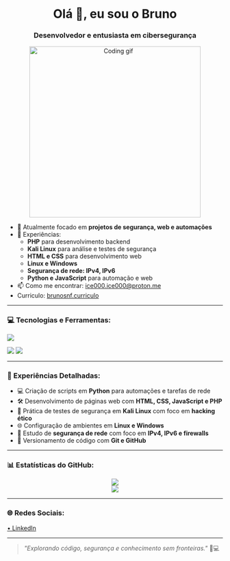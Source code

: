 <h1 align="center">Olá 👋, eu sou o Bruno</h1>
<h3 align="center">Desenvolvedor e entusiasta em cibersegurança</h3>

<p align="center">
  <img src="https://media.giphy.com/media/qgQUggAC3Pfv687qPC/giphy.gif" alt="Coding gif" width="400" />
</p>

- 🔭 Atualmente focado em **projetos de segurança, web e automações**
- 🧠 Experiências:
  - **PHP** para desenvolvimento backend
  - **Kali Linux** para análise e testes de segurança
  - **HTML e CSS** para desenvolvimento web
  - **Linux e Windows**
  - **Segurança de rede: IPv4, IPv6**
  - **Python e JavaScript** para automação e web
- 📫 Como me encontrar: ice000.ice000@proton.me
- Curriculo: [brunosnf.curriculo](https://brunosnf.github.io/curriculo-web/)

---

### 💻 Tecnologias e Ferramentas:
<p align="left">
  <img src="https://skillicons.dev/icons?i=python,php,html,css,js,git,github,vscode,windows,linux
" />
</p>
<p>
  <img src="https://img.shields.io/badge/Kali_Linux-557C94?style=for-the-badge&logo=kali-linux&logoColor=white" />
  <img src="https://img.shields.io/badge/Hacking-Ethical-green?style=for-the-badge" />
</p>

---

### 🧠 Experiências Detalhadas:

- 💻 Criação de scripts em **Python** para automações e tarefas de rede  
- 🛠️ Desenvolvimento de páginas web com **HTML, CSS, JavaScript e PHP**  
- 🧪 Prática de testes de segurança em **Kali Linux** com foco em **hacking ético**  
- 🌐 Configuração de ambientes em **Linux e Windows**  
- 🔐 Estudo de **segurança de rede** com foco em **IPv4, IPv6 e firewalls**  
- 📂 Versionamento de código com **Git e GitHub**

---

### 📊 Estatísticas do GitHub:
<p align="center">
  <img src="https://github-readme-stats.vercel.app/api?username=brunosnf&show_icons=true&theme=radical" />
  <br>
  <img src="https://github-readme-stats.vercel.app/api/top-langs/?username=brunosnf&layout=compact&theme=radical" />
</p>

---

### 🌐 Redes Sociais:
<p>
  <a href="https://www.linkedin.com/in/bruno-nunes-14991425a/" target="_blank">• LinkedIn</a> 
</p>

---

> _"Explorando código, segurança e conhecimento sem fronteiras."_ 🧠💻
